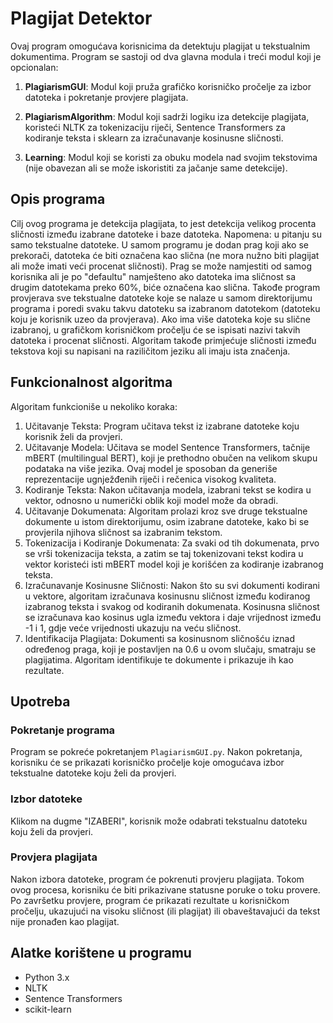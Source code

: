 # Plagijat Detektor

Ovaj program omogućava korisnicima da detektuju plagijat u tekstualnim dokumentima. Program se sastoji od dva glavna modula i treći modul koji je opcionalan:

1. **PlagiarismGUI**: Modul koji pruža grafičko korisničko pročelje za izbor datoteka i pokretanje provjere plagijata.
   
2. **PlagiarismAlgorithm**: Modul koji sadrži logiku iza detekcije plagijata, koristeći NLTK za tokenizaciju riječi, Sentence Transformers za kodiranje teksta i sklearn za izračunavanje kosinusne sličnosti.

3. **Learning**: Modul koji se koristi za obuku modela nad svojim tekstovima (nije obavezan ali se može iskoristiti za jačanje same detekcije).

## Opis programa

Cilj ovog programa je detekcija plagijata, to jest detekcija velikog procenta sličnosti između izabrane datoteke i baze datoteka. Napomena: u pitanju su samo tekstualne datoteke. U samom programu je dodan prag koji ako se prekorači, datoteka će biti označena kao slična (ne mora nužno biti plagijat ali može imati veći procenat sličnosti). Prag se može namjestiti od samog korisnika ali je po "defaultu" namješteno ako datoteka ima sličnost sa drugim datotekama preko 60%, biće označena kao slična. Takođe program provjerava sve tekstualne datoteke koje se nalaze u samom direktorijumu programa i poredi svaku takvu datoteku sa izabranom datotekom (datoteku koju je korisnik uzeo da provjerava). Ako ima više datoteka koje su slične izabranoj, u grafičkom korisničkom pročelju će se ispisati nazivi takvih datoteka i procenat sličnosti. Algoritam takođe primjećuje sličnosti između tekstova koji su napisani na raziličitom jeziku ali imaju ista značenja.

## Funkcionalnost algoritma

Algoritam funkcioniše u nekoliko koraka:
1. Učitavanje Teksta: Program učitava tekst iz izabrane datoteke koju korisnik želi da provjeri.
3. Učitavanje Modela: Učitava se model Sentence Transformers, tačnije mBERT (multilingual BERT), koji je prethodno obučen na velikom skupu podataka na više jezika. Ovaj model je sposoban da generiše reprezentacije ugnježđenih riječi i rečenica visokog kvaliteta.
4. Kodiranje Teksta: Nakon učitavanja modela, izabrani tekst se kodira u vektor, odnosno u numerički oblik koji model može da obradi.
5. Učitavanje Dokumenata: Algoritam prolazi kroz sve druge tekstualne dokumente u istom direktorijumu, osim izabrane datoteke, kako bi se provjerila njihova sličnost sa izabranim tekstom.
6. Tokenizacija i Kodiranje Dokumenata: Za svaki od tih dokumenata, prvo se vrši tokenizacija teksta, a zatim se taj tokenizovani tekst kodira u vektor koristeći isti mBERT model koji je korišćen za kodiranje izabranog teksta.
7. Izračunavanje Kosinusne Sličnosti: Nakon što su svi dokumenti kodirani u vektore, algoritam izračunava kosinusnu sličnost između kodiranog izabranog teksta i svakog od kodiranih dokumenata. Kosinusna sličnost se izračunava kao kosinus ugla između vektora i daje vrijednost između -1 i 1, gdje veće vrijednosti ukazuju na veću sličnost.
8. Identifikacija Plagijata: Dokumenti sa kosinusnom sličnošću iznad određenog praga, koji je postavljen na 0.6 u ovom slučaju, smatraju se plagijatima. Algoritam identifikuje te dokumente i prikazuje ih kao rezultate.

## Upotreba

### Pokretanje programa

Program se pokreće pokretanjem `PlagiarismGUI.py`. Nakon pokretanja, korisniku će se prikazati korisničko pročelje koje omogućava izbor tekstualne datoteke koju želi da provjeri.

### Izbor datoteke

Klikom na dugme "IZABERI", korisnik može odabrati tekstualnu datoteku koju želi da provjeri.

### Provjera plagijata

Nakon izbora datoteke, program će pokrenuti provjeru plagijata. Tokom ovog procesa, korisniku će biti prikazivane statusne poruke o toku provere. Po završetku provjere, program će prikazati rezultate u korisničkom pročelju, ukazujući na visoku sličnost (ili plagijat) ili obaveštavajući da tekst nije pronađen kao plagijat.

## Alatke korištene u programu

- Python 3.x
- NLTK
- Sentence Transformers
- scikit-learn

